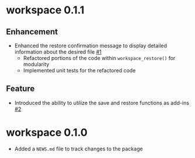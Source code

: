 # workspace 0.1.1

## Enhancement

- Enhanced the restore confirmation message to display detailed information about the desired file [#1](https://github.com/KoderKow/workspace/issues/1)
  - Refactored portions of the code within `workspace_restore()` for modularity
  - Implemented unit tests for the refactored code

## Feature

- Introduced the ability to utilize the save and restore functions as add-ins [#2](https://github.com/KoderKow/workspace/issues/2)

# workspace 0.1.0

- Added a `NEWS.md` file to track changes to the package
